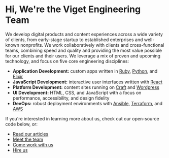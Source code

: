 # Hi, We're the Viget Engineering Team

We develop digital products and content experiences across a wide variety of clients, from early-stage startup to established enterprises and well-known nonprofits. We work collaboratively with clients and cross-functional teams, combining speed and quality and providing the most value possible for our clients and their users. We leverage a mix of proven and upcoming technology, and focus on five core engineering disciplines:

* **Application Development:** custom apps written in [Ruby][], [Python][], and [Elixir][]
* **JavaScript Development:** interactive user interfaces written with [React][]
* **Platform Development:** content sites running on [Craft][] and [Wordpress][]
* **UI Development:** HTML, CSS, and JavaScript with a focus on performance, accessibility, and design fidelity
* **DevOps:** robust deployment environments with [Ansible][], [Terraform][], and [AWS][]

[ruby]: https://www.ruby-lang.org/en/
[python]: https://www.python.org/
[elixir]: https://elixir-lang.org/
[react]: https://reactjs.org/
[craft]: https://craftcms.com/
[wordpress]: https://wordpress.org/
[ansible]: https://www.ansible.com/
[terraform]: https://www.terraform.io/
[aws]: https://aws.amazon.com/

If you're interested in learning more about us, check out our open-source code below, or:

* [Read our articles][articles]
* [Meet the team][team]
* [Come work with us][careers]
* [Hire us][contact]

[team]: https://www.viget.com/about/?team=engineering#:~:text=Our%articles0Team
[articles]: https://www.viget.com/articles/category/code/
[contact]: https://www.viget.com/contact/
[careers]: https://www.viget.com/careers/
